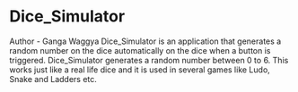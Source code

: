 # Dice_Simulator
Author - Ganga Waggya 
Dice_Simulator is an application that generates a random number on the dice automatically on the dice when a button is triggered. 
Dice_Simulator generates a random number between 0 to 6.
This works just like a real life dice and it is used in several games like Ludo, Snake and Ladders etc. 
